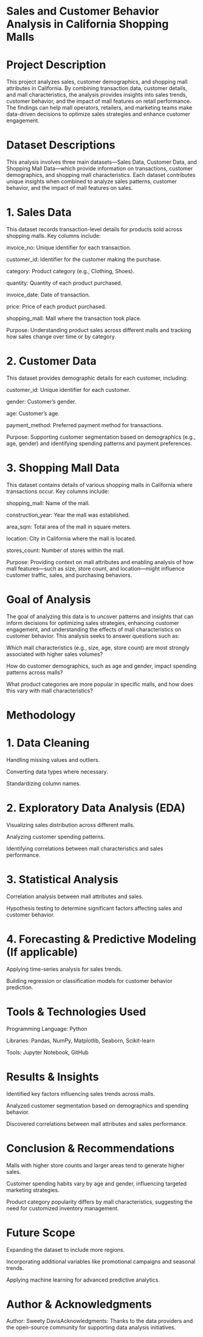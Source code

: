 # Sales and Customer Behavior Analysis in California Shopping Malls

# Project Description

This project analyzes sales, customer demographics, and shopping mall attributes in California. By combining transaction data, customer details, and mall characteristics, the analysis provides insights into sales trends, customer behavior, and the impact of mall features on retail performance. The findings can help mall operators, retailers, and marketing teams make data-driven decisions to optimize sales strategies and enhance customer engagement.

# Dataset Descriptions

This analysis involves three main datasets—Sales Data, Customer Data, and Shopping Mall Data—which provide information on transactions, customer demographics, and shopping mall characteristics. Each dataset contributes unique insights when combined to analyze sales patterns, customer behavior, and the impact of mall features on sales.

# 1. Sales Data

This dataset records transaction-level details for products sold across shopping malls. Key columns include:

invoice_no: Unique identifier for each transaction.

customer_id: Identifier for the customer making the purchase.

category: Product category (e.g., Clothing, Shoes).

quantity: Quantity of each product purchased.

invoice_date: Date of transaction.

price: Price of each product purchased.

shopping_mall: Mall where the transaction took place.

Purpose: Understanding product sales across different malls and tracking how sales change over time or by category.

# 2. Customer Data

This dataset provides demographic details for each customer, including:

customer_id: Unique identifier for each customer.

gender: Customer’s gender.

age: Customer’s age.

payment_method: Preferred payment method for transactions.

Purpose: Supporting customer segmentation based on demographics (e.g., age, gender) and identifying spending patterns and payment preferences.

# 3. Shopping Mall Data

This dataset contains details of various shopping malls in California where transactions occur. Key columns include:

shopping_mall: Name of the mall.

construction_year: Year the mall was established.

area_sqm: Total area of the mall in square meters.

location: City in California where the mall is located.

stores_count: Number of stores within the mall.

Purpose: Providing context on mall attributes and enabling analysis of how mall features—such as size, store count, and location—might influence customer traffic, sales, and purchasing behaviors.

# Goal of Analysis

The goal of analyzing this data is to uncover patterns and insights that can inform decisions for optimizing sales strategies, enhancing customer engagement, and understanding the effects of mall characteristics on customer behavior. This analysis seeks to answer questions such as:

Which mall characteristics (e.g., size, age, store count) are most strongly associated with higher sales volumes?

How do customer demographics, such as age and gender, impact spending patterns across malls?

What product categories are more popular in specific malls, and how does this vary with mall characteristics?

# Methodology

# 1. Data Cleaning

Handling missing values and outliers.

Converting data types where necessary.

Standardizing column names.

# 2. Exploratory Data Analysis (EDA)

Visualizing sales distribution across different malls.

Analyzing customer spending patterns.

Identifying correlations between mall characteristics and sales performance.

# 3. Statistical Analysis

Correlation analysis between mall attributes and sales.

Hypothesis testing to determine significant factors affecting sales and customer behavior.

# 4. Forecasting & Predictive Modeling (If applicable)

Applying time-series analysis for sales trends.

Building regression or classification models for customer behavior prediction.

# Tools & Technologies Used

Programming Language: Python

Libraries: Pandas, NumPy, Matplotlib, Seaborn, Scikit-learn

Tools: Jupyter Notebook, GitHub

# Results & Insights

Identified key factors influencing sales trends across malls.

Analyzed customer segmentation based on demographics and spending behavior.

Discovered correlations between mall attributes and sales performance.

# Conclusion & Recommendations

Malls with higher store counts and larger areas tend to generate higher sales.

Customer spending habits vary by age and gender, influencing targeted marketing strategies.

Product category popularity differs by mall characteristics, suggesting the need for customized inventory management.

# Future Scope

Expanding the dataset to include more regions.

Incorporating additional variables like promotional campaigns and seasonal trends.

Applying machine learning for advanced predictive analytics.

# Author & Acknowledgments

Author: Sweety DavisAcknowledgments: Thanks to the data providers and the open-source community for supporting data analysis initiatives.

